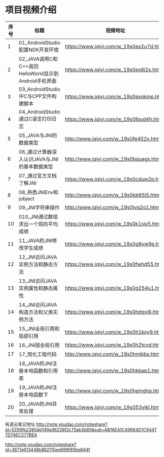 项目视频介绍 
===========

|序号|标题|视频地址|
|---|----|-----|
|1|01_AndroidStudio配置NDK开发环境|https://www.iqiyi.com/w_19s0es2u7d.html|
|2|02_JAVA调用C和C++返回HelloWorld显示到Android手机界面|https://www.iqiyi.com/w_19s0es6i2x.html|
|3|03_AndroidStudio中C与CPP文件构建脚本|https://www.iqiyi.com/w_19s0exqkmp.html|
|4|04_AndroidStudio通过C语言打印日志|https://www.iqiyi.com/w_19s0fqud4h.html|
|5|05_JAVA与JNI的数据类型|http://www.iqiyi.com/w_19s0fe452x.html|
|6|06_通过计算器深入认识JAVA与JNI的基本数据类型|http://www.iqiyi.com/w_19s0bquagx.html|
|7|07_通过官方文档了解JNI|https://www.iqiyi.com/w_19s0cduw2p.html|
|8|08_熟悉JNIEnv和jobject|http://www.iqiyi.com/w_19s0kb65i5.html|
|9|09_JNI字符串操作|http://www.iqiyi.com/w_19s0jvq2o1.html|
|10|010_JNI通过数组求出一个班的平均成绩|https://www.iqiyi.com/w_19s0k1six5.html|
|11|11_JAVA的JNI修改学生成绩|https://www.iqiyi.com/w_19s0g8yw9p.html|
|12|12_JNI访问JAVA实例方法和静态方法|https://www.iqiyi.com/w_19s0fwhd55.html|
|13|13_JNI访问JAVA实例属性和静态属性|https://www.iqiyi.com/w_19s0g254u1.html|
|14|14_JNI访问JAVA构造方法和父类实例方法|https://www.iqiyi.com/w_19s0hdgxi9.html|
|15|15_JNI全局引用和局部引用|https://www.iqiyi.com/w_19s0h1koy9.html|
|16|16_JNI弱全局引用|https://www.iqiyi.com/w_19s0h2tcvd.html|
|17|17_简化工程代码|http://www.iqiyi.com/w_19s0hmjkbx.html|
|18|18_JAVA的JNI注册本地函数和引用表|http://www.iqiyi.com/w_19s0hkbap1.html|
|19|19_JAVA的JNI注册本地函数下|http://www.iqiyi.com/w_19s0hpmdnp.html|
|20|20_JAVA的JNI异常处理|https://www.iqiyi.com/w_19s053vlkl.html|



有道云笔记地址
http://note.youdao.com/noteshare?id=5256fb2380dd149a96238f2c75ab3b85&sub=AB16EA1C49664D1C94477D74EC277BEA

http://note.youdao.com/noteshare?id=3871e613448b862110ee899f90be844f


